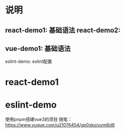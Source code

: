 # 说明
react-demo1: 基础语法
react-demo2: 
----
vue-demo1: 基础语法
----
eslint-demo: eslint配置

# react-demo1

# eslint-demo
使用pnpm搭建vue3的项目
随笔：https://www.yuque.com/u21076454/gp0xko/uym6d8